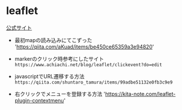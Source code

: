 # **leaflet**

[公式サイト](https://leafletjs.com/)

* 最初mapの読み込みにてこずった
'https://qiita.com/aKuad/items/be450ce65359a3e94820'

* markerのクリック時参考にしたサイト
`https://www.achiachi.net/blog/leaflet/clickevent?do=edit`

* javascriptでURL遷移する方法
`https://qiita.com/shuntaro_tamura/items/99adbe51132e0fb3c9e9`

* 右クリックでメニューを登録する方法
'https://kita-note.com/leaflet-plugin-contextmenu'

